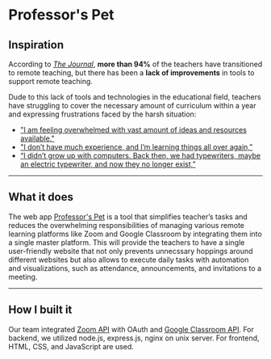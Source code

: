 # Professor's Pet

## Inspiration
According to [_The Journal_](https://thejournal.com/articles/2020/06/02/survey-teachers-feeling-stressed-anxious-overwhelmed-and-capable.aspx), **more than 94%** of the teachers have transitioned to remote teaching, but there has been a **lack of improvements** in tools to support remote teaching.

Dude to this lack of tools and technologies in the educational field, teachers have struggling to cover the necessary amount of curriculum within a year and expressing frustrations faced by the harsh situation:
- ["I am feeling overwhelmed with vast amount of ideas and resources available." ](https://ditchthattextbook.com/dear-teacher-overwhelmed-by-technology/)
- ["I don’t have much experience, and I’m learning things all over again,” ](https://berkeleyhighjacket.com/2020/features/educators-feel-overwhelmed-by-the-increased-workload-of-distance-learning/) 
- [“I didn’t grow up with computers. Back then, we had typewriters, maybe an electric typewriter, and now they no longer exist,” ](https://berkeleyhighjacket.com/2020/features/educators-feel-overwhelmed-by-the-increased-workload-of-distance-learning/)



---
## What it does
The web app [Professor's Pet](https://github.com/lanpai/ProfessorsPet) is a tool that simplifies teacher’s tasks and reduces the overwhelming responsibilities of managing various remote learning platforms like Zoom and  Google Classroom by integrating them into a single master platform. This will provide the teachers to have a single user-friendly website that not only prevents unnecssary hoppings around different websites but also allows to execute daily tasks with automation and visualizations, such as attendance, announcements, and invitations to a meeting. 

---
## How I built it ##
Our team integrated [Zoom API](https://marketplace.zoom.us/docs/api-reference/zoom-api) with OAuth and [Google Classroom API](https://developers.google.com/classroom). For backend, we utilized node.js, express.js, nginx on unix server. For frontend, HTML, CSS, and JavaScript are used.  


<!---
---
## Challenges I ran into
One of the biggest struggles we faced as a team was that Zoom only allows API requests from a server, so all the team members had to code and debug in the production environment. This made the debugging process much slower than working individually in a development environment, but we were able to maximize our productivity with active communications through discord, live group call, version control system. 



---
## Accomplishments that I'm proud of 
We are proud of the seamless collaboration despite working in production environment and most importantly our logo!



---
## What I learned
While researching and testing our code with remote teaching platforms, we were able to approach the problems of online school in perspective of the teachers.


---
## What's next for Professor's Pet
After the hackathon, we are hoping to implement more automated Zoom functions like creating and assigning students to breakout rooms, and saving chat to keep track of activities of each student during the meeting.


---
-->
